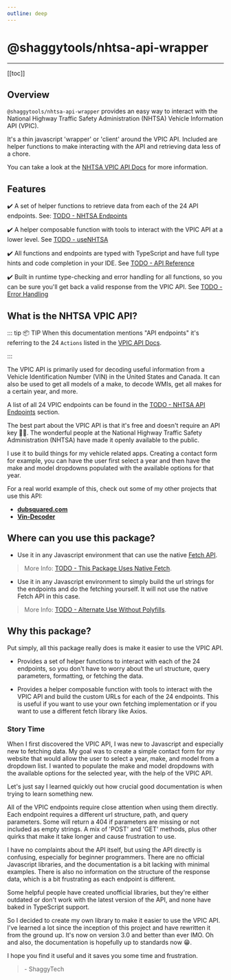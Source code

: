 ```yaml
---
outline: deep
---
```


# @shaggytools/nhtsa-api-wrapper

---

[[toc]]

## Overview

`@shaggytools/nhtsa-api-wrapper` provides an easy way to interact with the National Highway Traffic
Safety Administration (NHTSA) Vehicle Information API (VPIC).

It's a thin javascript 'wrapper' or 'client' around the VPIC API. Included are helper functions to
make interacting with the API and retrieving data less of a chore.

You can take a look at the [NHTSA VPIC API Docs](https://vpic.nhtsa.dot.gov/api/) for more
information.

## Features

✔️ A set of helper functions to retrieve data from each of the 24 API endpoints.
See: [TODO - NHTSA Endpoints](#nhtsa-api-endpoints)

✔️ A helper composable function with tools to interact with the VPIC API at a lower level.
See [TODO - useNHTSA](#useNHTSA)

✔️ All functions and endpoints are typed with TypeScript and have full type hints and code
completion in your IDE. See [TODO - API Reference](#api-reference)

✔️ Built in runtime type-checking and error handling for all functions, so you can be sure
you'll get back a valid response from the VPIC API. See [TODO - Error Handling](#error-handling)

## What is the NHTSA VPIC API?

::: tip 📦 TIP
When this documentation mentions "API endpoints" it's referring to the 24 `Actions` listed in
the [VPIC API Docs](https://vpic.nhtsa.dot.gov/api/).

:::

The VPIC API is primarily used for decoding useful information from a Vehicle Identification Number
(VIN) in the United States and Canada. It can also be used to get all models of a make, to decode
WMIs, get all makes for a certain year, and more.

A list of all 24 VPIC endpoints can be found in the [TODO - NHTSA API Endpoints](#nhtsa-api-endpoints)
section.

The best part about the VPIC API is that it's free and doesn't require an API key 👍🏽. The
wonderful people at the National Highway Traffic Safety Administration (NHTSA) have made it
openly available to the public.

I use it to build things for my vehicle related apps. Creating a contact form for example, you can
have the user first select a year and then have the make and model dropdowns populated with the
available options for that year.

For a real world example of this, check out some of my other projects that use this API:

- **[dubsquared.com](https://dubsquared.com/contact#contact-form)**
- **[Vin-Decoder](https://shaggytech.com/vin-decoder)**

## Where can you use this package?

- Use it in any Javascript environment that can use the native
  [Fetch API](https://developer.mozilla.org/en-US/docs/Web/API/Fetch_API).

> More Info: [TODO - This Package Uses Native Fetch](#this-package-uses-native-fetch).

- Use it in any Javascript environment to simply build the url strings for the endpoints
  and do the fetching yourself. It will not use the native Fetch API in this case.

> More Info: [TODO - Alternate Use Without Polyfills](#alternate-use-without-polyfills).

## Why this package?

Put simply, all this package really does is make it easier to use the VPIC API.

- Provides a set of helper functions to interact with each of the 24 endpoints, so you
  don't have to worry about the url structure, query parameters, formatting, or fetching the data.

- Provides a helper composable function with tools to interact with the VPIC API and build the
  custom URLs for each of the 24 endpoints. This is useful if you want to use your own fetching
  implementation or if you want to use a different fetch library like Axios.

### Story Time

When I first discovered the VPIC API, I was new to Javascript and especially new to fetching data.
My goal was to create a simple contact form for my website that would allow the user to select a
year, make, and model from a dropdown list. I wanted to populate the make and model dropdowns with
the available options for the selected year, with the help of the VPIC API.

Let's just say I learned quickly out how crucial good documentation is when trying to learn something
new.

All of the VPIC endpoints require close attention when using them directly. Each endpoint requires a
different url structure, path, and query parameters. Some will return a 404 if parameters are
missing or not included as empty strings. A mix of 'POST' and 'GET' methods, plus other quirks that
make it take longer and cause frustration to use.

I have no complaints about the API itself, but using the API directly is confusing, especially for
beginner programmers. There are no official Javascript libraries, and the documentation is a bit
lacking with minimal examples. There is also no information on the structure of the response data,
which is a bit frustrating as each endpoint is different.

Some helpful people have created unofficial libraries, but they're either outdated or
don't work with the latest version of the API, and none have baked in TypeScript support.

So I decided to create my own library to make it easier to use the VPIC API. I've learned a lot
since the inception of this project and have rewritten it from the ground up. It's now on
version 3.0 and better than ever IMO. Oh and also, the documentation is hopefully up to standards
now 😁.

I hope you find it useful and it saves you some time and frustration.

> \- ShaggyTech
